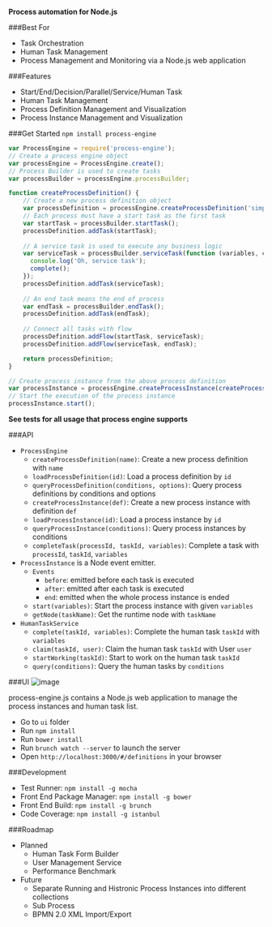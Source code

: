 __Process automation for Node.js__


###Best For
* Task Orchestration
* Human Task Management
* Process Management and Monitoring via a Node.js web application

###Features
* Start/End/Decision/Parallel/Service/Human Task
* Human Task Management
* Process Definition Management and Visualization
* Process Instance Management and Visualization

###Get Started
`npm install process-engine`

```js
var ProcessEngine = require('process-engine');
// Create a process engine object
var processEngine = ProcessEngine.create();
// Process Builder is used to create tasks
var processBuilder = processEngine.processBuilder;

function createProcessDefinition() {
    // Create a new process definition object
    var processDefinition = processEngine.createProcessDefinition('simple process');
    // Each process must have a start task as the first task
    var startTask = processBuilder.startTask();
    processDefinition.addTask(startTask);
    
    // A service task is used to execute any business logic
    var serviceTask = processBuilder.serviceTask(function (variables, complete) {
      console.log('Oh, service task');
      complete();
    });
    processDefinition.addTask(serviceTask);
    
    // An end task means the end of process
    var endTask = processBuilder.endTask();
    processDefinition.addTask(endTask);
    
    // Connect all tasks with flow
    processDefinition.addFlow(startTask, serviceTask);
    processDefinition.addFlow(serviceTask, endTask);

    return processDefinition;
}

// Create process instance from the above process definition
var processInstance = processEngine.createProcessInstance(createProcessDefinition());
// Start the execution of the process instance
processInstance.start();
```

__See tests for all usage that process engine supports__

###API
* `ProcessEngine`
  * `createProcessDefinition(name)`: Create a new process definition with `name`
  * `loadProcessDefinition(id)`: Load a process definition by `id`
  * `queryProcessDefinition(conditions, options)`: Query process definitions by conditions and options
  * `createProcessInstance(def)`: Create a new process instance with definition `def `
  * `loadProcessInstance(id)`: Load a process instance by `id`
  * `queryProcessInstance(conditions)`: Query process instances by conditions
  * `completeTask(processId, taskId, variables)`: Complete a task with `processId`, `taskId`, `variables`
* `ProcessInstance` is a Node event emitter. 
  * `Events`
    * `before`: emitted before each task is executed
    * `after`: emitted after each task is executed
    * `end`: emitted when the whole process instance is ended
  * `start(variables)`: Start the process instance with given `variables`
  * `getNode(taskName)`: Get the runtime node with `taskName`
* `HumanTaskService`
  * `complete(taskId, variables)`: Complete the human task `taskId` with `variables`
  * `claim(taskId, user)`: Claim the human task `taskId` with User `user`
  * `startWorking(taskId)`: Start to work on the human task `taskId`
  * `query(conditions)`: Query the human tasks by `conditions`

###UI
![image](https://dl-web.dropbox.com/get/Public/Snip20140301_2.png?_subject_uid=54970183&w=AAAG9ahT5xMFHNopGp1xlVFEji1eo3fwHyB94Xl-0F3h3g)

process-engine.js contains a Node.js web application to manage the process instances and human task list.
* Go to `ui` folder
* Run `npm install`
* Run `bower install` 
* Run `brunch watch --server` to launch the server
* Open `http://localhost:3000/#/definitions` in your browser

###Development
* Test Runner: `npm install -g mocha`
* Front End Package Manager: `npm install -g bower`
* Front End Build: `npm install -g brunch`
* Code Coverage: `npm install -g istanbul`

###Roadmap
* Planned
  * Human Task Form Builder
  * User Management Service
  * Performance Benchmark
* Future
  * Separate Running and Histronic Process Instances into different collections
  * Sub Process
  * BPMN 2.0 XML Import/Export
